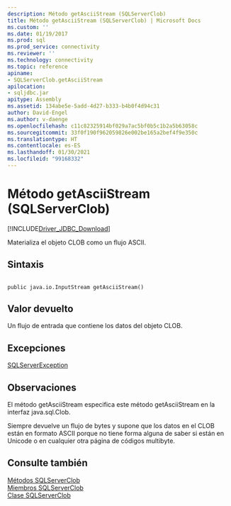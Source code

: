 ```yaml
---
description: Método getAsciiStream (SQLServerClob)
title: Método getAsciiStream (SQLServerClob) | Microsoft Docs
ms.custom: ''
ms.date: 01/19/2017
ms.prod: sql
ms.prod_service: connectivity
ms.reviewer: ''
ms.technology: connectivity
ms.topic: reference
apiname:
- SQLServerClob.getAsciiStream
apilocation:
- sqljdbc.jar
apitype: Assembly
ms.assetid: 134abe5e-5add-4d27-b333-b4b0f4d94c31
author: David-Engel
ms.author: v-daenge
ms.openlocfilehash: c11c82325914bf029a7ac5bf0b5c1b2a5b63058c
ms.sourcegitcommit: 33f0f190f962059826e002be165a2bef4f9e350c
ms.translationtype: HT
ms.contentlocale: es-ES
ms.lasthandoff: 01/30/2021
ms.locfileid: "99168332"
---
```

# <a name="getasciistream-method-sqlserverclob"></a>Método getAsciiStream (SQLServerClob)
[!INCLUDE[Driver_JDBC_Download](../../../includes/driver_jdbc_download.md)]

  Materializa el objeto CLOB como un flujo ASCII.  
  
## <a name="syntax"></a>Sintaxis  
  
```  
  
public java.io.InputStream getAsciiStream()  
```  
  
## <a name="return-value"></a>Valor devuelto  
 Un flujo de entrada que contiene los datos del objeto CLOB.  
  
## <a name="exceptions"></a>Excepciones  
 [SQLServerException](../../../connect/jdbc/reference/sqlserverexception-class.md)  
  
## <a name="remarks"></a>Observaciones  
 El método getAsciiStream especifica este método getAsciiStream en la interfaz java.sql.Clob.  
  
 Siempre devuelve un flujo de bytes y supone que los datos en el CLOB están en formato ASCII porque no tiene forma alguna de saber si están en Unicode o en cualquier otra página de códigos multibyte.  
  
## <a name="see-also"></a>Consulte también  
 [Métodos SQLServerClob](../../../connect/jdbc/reference/sqlserverclob-methods.md)   
 [Miembros SQLServerClob](../../../connect/jdbc/reference/sqlserverclob-members.md)   
 [Clase SQLServerClob](../../../connect/jdbc/reference/sqlserverclob-class.md)  
  
  
